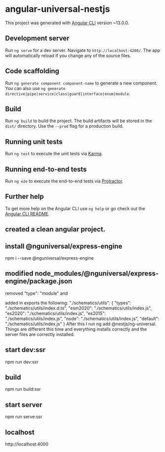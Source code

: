 # angular-universal-nestjs

This project was generated with [Angular CLI](https://github.com/angular/angular-cli) version ~13.0.0.

## Development server

Run `ng serve` for a dev server. Navigate to `http://localhost:4200/`. The app will automatically reload if you change any of the source files.

## Code scaffolding

Run `ng generate component component-name` to generate a new component. You can also use `ng generate directive|pipe|service|class|guard|interface|enum|module`.

## Build

Run `ng build` to build the project. The build artifacts will be stored in the `dist/` directory. Use the `--prod` flag for a production build.

## Running unit tests

Run `ng test` to execute the unit tests via [Karma](https://karma-runner.github.io).

## Running end-to-end tests

Run `ng e2e` to execute the end-to-end tests via [Protractor](http://www.protractortest.org/).

## Further help

To get more help on the Angular CLI use `ng help` or go check out the [Angular CLI README](https://github.com/angular/angular-cli/blob/master/README.md).

## created a clean angular project.

## install @nguniversal/express-engine
npm i --save @nguniversal/express-engine

## modified node_modules/@nguniversal/express-engine/package.json

removed "type": "module" and

added in exports the following:
    "./schematics/utils": {
      "types": "./schematics/utils/index.d.ts",
      "esm2020": "./schematics/utils/index.js",
      "es2020": "./schematics/utils/index.js",
      "es2015": "./schematics/utils/index.js",
      "node": "./schematics/utils/index.js",
      "default": "./schematics/utils/index.js"
    }
After this I run ng add @nestjs/ng-universal. Things are different this time and everything installs correctly and the server files are correctly installed.

## start dev:ssr

npm run dev:ssr 

##  build

npm run build:ssr

## start server

npm run serve:ssr

## localhost

http://localhost:4000
